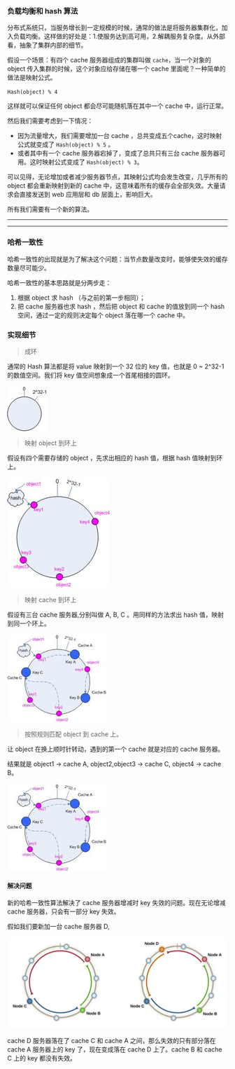 ### 负载均衡和 hash 算法

分布式系统只，当服务增长到一定规模的时候，通常的做法是将服务器集群化，加入负载均衡。这样做的好处是：1.使服务达到高可用，2.解耦服务复杂度。从外部看，抽象了集群内部的细节。

假设一个场景：有四个 cache 服务器组成的集群叫做 `cache`，当一个对象的 object 传入集群的时候，这个对象应给存储在哪一个 cache 里面呢？一种简单的做法是映射公式。

`Hash(object) % 4`

这样就可以保证任何 object 都会尽可能随机落在其中一个 cache 中，运行正常。

然后我们需要考虑到一下情况：

  * 因为流量增大，我们需要增加一台 cache ，总共变成五个cache，这时映射公式就变成了 `Hash(object) % 5` 。
  * 或者其中有一个 cache 服务器宕掉了，变成了总共只有三台 cache 服务器可用。这时映射公式变成了 `Hash(object) % 3`。

可以见得，无论增加或者减少服务器节点，其映射公式均会发生改变，几乎所有的 object 都会重新映射到新的 cache 中，这意味着所有的缓存会全部失效。大量请求会直接发送到 web 应用层和 db 层面上，影响巨大。

所有我们需要有一个新的算法。

---
---

### 哈希一致性

哈希一致性的出现就是为了解决这个问题：当节点数量改变时，能够使失效的缓存数量尽可能少。

哈希一致性的基本思路就是分两步走：

  1. 根据 object 求 hash （与之前的第一步相同）；
  2. 把 cache 服务器也求 hash ，然后把 object 和 cache 的值放到同一个 hash 空间，通过一定的规则决定每个 object 落在哪一个 cache 中。

### 实现细节

> 成环

通常的 Hash 算法都是将 value 映射到一个 32 位的 key 值，也就是 0 ~ 2^32-1 的数值空间。我们将 key 值空间想象成一个首尾相接的圆环。

![](./images/consistent-hash-1.jpg)

> 映射 object 到环上

假设有四个需要存储的 object ，先求出相应的 hash 值，根据 hash 值映射到环上。

![](./images/consistent-hash-2.jpg)

> 映射 cache 到环上

假设有三台 cache 服务器,分别叫做 A, B, C 。用同样的方法求出 hash 值，映射到同一个环上。

![](./images/consistent-hash-3.jpg)

> 按照规则匹配 object 到 cache 上。

让 object 在换上顺时针转动，遇到的第一个 cache 就是对应的 cache 服务器。

结果就是 object1 -> cache A, object2,object3 -> cache C, object4 -> cache B。

![](./images/consistent-hash-3.jpg)

#### 解决问题

新的哈希一致性算法解决了 cache 服务器增减时 key 失效的问题。现在无论增减 cache 服务器，只会有一部分 key 失效。

假如我们要新加一台 cache 服务器 D,

![](./images/consistent-hash-4.svg)

cache D 服务器落在了 cache C 和 cache A 之间，那么失效的只有部分落在 cache A 服务器上的 key 了，现在变成落在 cache D 上了。cache B 和 cache C 上的 key 都没有失效。 


